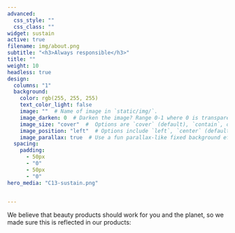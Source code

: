 ```yaml
---
advanced:
  css_style: ""
  css_class: ""
widget: sustain
active: true
filename: img/about.png
subtitle: "<h3>Always responsible</h3>"
title: ""
weight: 10
headless: true
design:
  columns: "1"
  background:
    color: rgb(255, 255, 255)
    text_color_light: false
    image: ""  # Name of image in `static/img/`.
    image_darken: 0  # Darken the image? Range 0-1 where 0 is transparent and 1 is opaque.
    image_size: "cover"  #  Options are `cover` (default), `contain`, or `actual` size.
    image_position: "left"  # Options include `left`, `center` (default), or `right`.
    image_parallax: true  # Use a fun parallax-like fixed background effect? true/false
  spacing:
    padding:
      - 50px
      - "0"
      - 50px
      - "0"
hero_media: "C13-sustain.png"


---
```

We believe that beauty products should work for you and the planet, so we made sure this is reflected in our products: </i>

<br>